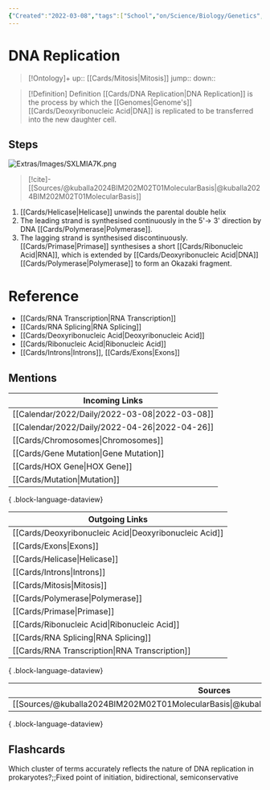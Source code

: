 ```yaml
---
{"Created":"2022-03-08","tags":["School","on/Science/Biology/Genetics","Uni/LFS252","flashcards/LFS252"],"date created":"2022-03-08 Tue","edited":"2023-04-06 Thu","dg-publish":true,"permalink":"/cards/dna-replication/","dgPassFrontmatter":true}
---
```


# DNA Replication

> [!Ontology]+
> up:: [[Cards/Mitosis\|Mitosis]]
> jump::
> down:: 

> [!Definition] Definition
> [[Cards/DNA Replication\|DNA Replication]] is the process by which the [[Genomes\|Genome's]] [[Cards/Deoxyribonucleic Acid\|DNA]] is replicated to be transferred into the new daughter cell.

## Steps

![Extras/Images/SXLMIA7K.png](/img/user/Extras/Images/SXLMIA7K.png)

> [!cite]-
> [[Sources/@kuballa2024BIM202M02T01MolecularBasis\|@kuballa2024BIM202M02T01MolecularBasis]]

1. [[Cards/Helicase\|Helicase]] unwinds the parental double helix
2. The leading strand is synthesised continuously in the 5'-> 3' direction by DNA [[Cards/Polymerase\|Polymerase]].
3. The lagging strand is synthesised discontinuously. [[Cards/Primase\|Primase]] synthesises a short [[Cards/Ribonucleic Acid\|RNA]], which is extended by [[Cards/Deoxyribonucleic Acid\|DNA]] [[Cards/Polymerase\|Polymerase]] to form an Okazaki fragment.

# Reference

- [[Cards/RNA Transcription\|RNA Transcription]]
- [[Cards/RNA Splicing\|RNA Splicing]]
- [[Cards/Deoxyribonucleic Acid\|Deoxyribonucleic Acid]]
- [[Cards/Ribonucleic Acid\|Ribonucleic Acid]]
- [[Cards/Introns\|Introns]], [[Cards/Exons\|Exons]]

## Mentions

| Incoming Links                                    |
| ------------------------------------------------- |
| [[Calendar/2022/Daily/2022-03-08\|2022-03-08]] |
| [[Calendar/2022/Daily/2022-04-26\|2022-04-26]] |
| [[Cards/Chromosomes\|Chromosomes]]             |
| [[Cards/Gene Mutation\|Gene Mutation]]         |
| [[Cards/HOX Gene\|HOX Gene]]                   |
| [[Cards/Mutation\|Mutation]]                   |

{ .block-language-dataview}

| Outgoing Links                                            |
| --------------------------------------------------------- |
| [[Cards/Deoxyribonucleic Acid\|Deoxyribonucleic Acid]] |
| [[Cards/Exons\|Exons]]                                 |
| [[Cards/Helicase\|Helicase]]                           |
| [[Cards/Introns\|Introns]]                             |
| [[Cards/Mitosis\|Mitosis]]                             |
| [[Cards/Polymerase\|Polymerase]]                       |
| [[Cards/Primase\|Primase]]                             |
| [[Cards/Ribonucleic Acid\|Ribonucleic Acid]]           |
| [[Cards/RNA Splicing\|RNA Splicing]]                   |
| [[Cards/RNA Transcription\|RNA Transcription]]         |

{ .block-language-dataview}

| Sources                                                                                       |
| --------------------------------------------------------------------------------------------- |
| [[Sources/@kuballa2024BIM202M02T01MolecularBasis\|@kuballa2024BIM202M02T01MolecularBasis]] |

{ .block-language-dataview}

## Flashcards

Which cluster of terms accurately reflects the nature of DNA replication in prokaryotes?;;Fixed point of initiation, bidirectional, semiconservative
<!--SR:!2024-09-02,1,230-->